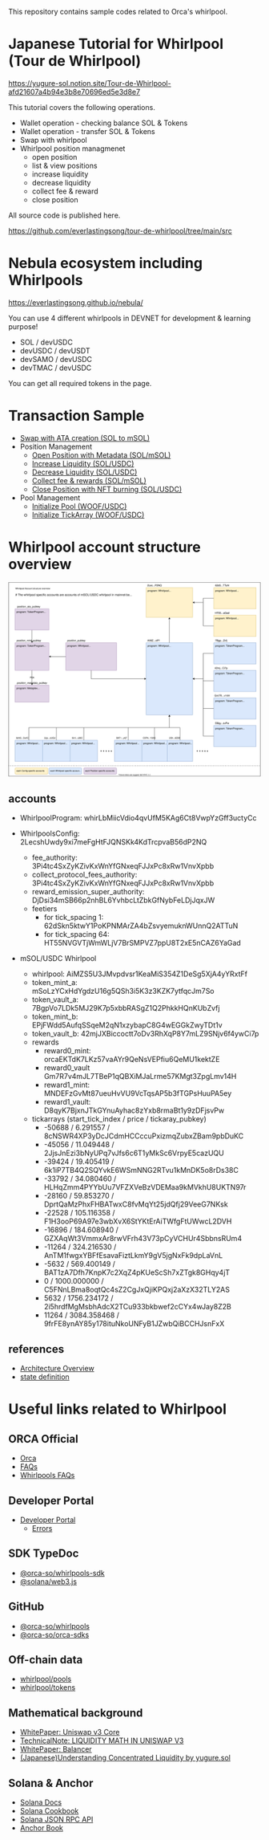 This repository contains sample codes related to Orca's whirlpool.

# Japanese Tutorial for Whirlpool (Tour de Whirlpool)
https://yugure-sol.notion.site/Tour-de-Whirlpool-afd21607a4b94e3b8e70696ed5e3d8e7

This tutorial covers the following operations.

* Wallet operation - checking balance SOL & Tokens
* Wallet operation - transfer SOL & Tokens
* Swap with whirlpool
* Whirlpool position managmenet
  * open position
  * list & view positions
  * increase liquidity
  * decrease liquidity
  * collect fee & reward
  * close position

All source code is published here.

https://github.com/everlastingsong/tour-de-whirlpool/tree/main/src

# Nebula ecosystem including Whirlpools
https://everlastingsong.github.io/nebula/

You can use 4 different whirlpools in DEVNET for development & learning purpose!

* SOL / devUSDC
* devUSDC / devUSDT
* devSAMO / devUSDC
* devTMAC / devUSDC

You can get all required tokens in the page.

# Transaction Sample
* [Swap with ATA creation (SOL to mSOL)](https://solscan.io/tx/3fRJohHVpzKTGt23v1oudxRu7M3t4NcMdL5GpdHkb5Zx9zzS8ud9LnDUD4L1pfHDfaPvL17KcpoFuuhghJd2d6yo)
* Position Management
  * [Open Position with Metadata (SOL/mSOL)](https://solscan.io/tx/3deYeJtH3dWAtcWYE6AszuGCJXA1hrb2VWi2amdUWQzZk3BHZ7da5RpqLE2hhNE36DhvEkpLuxr5RwtGnFzQ2YZt)
  * [Increase Liquidity (SOL/USDC)](https://solscan.io/tx/Qjsm5Xc9xZzzL6XN67z83i19qPhyZJHpz65ousM4E7rfHDsoxdrc5jbzDfdQH4BzUxyTUfA7stjbW2LAkJhuPLf)
  * [Decrease Liquidity (SOL/USDC)](https://solscan.io/tx/2Aku1adJ9xpjBwW8J8tQ2tn63DNg2HfkuGQEtzhdjoW6xaATU1rgtjqnd1AmcdfBEweTFZA8Z1TdjrU23rnMeD9Y)
  * [Collect fee & rewards (SOL/mSOL)](https://solscan.io/tx/57QKWfyNgv4dHmL97r18fkb7GZQsGQCuRRVkWTofGB1Z8sz5NB3gJ52Tzy4d4Wzwb4x2G3Krirsu33nTeSSB46Sp)
  * [Close Position with NFT burning (SOL/USDC)](https://solscan.io/tx/5ftZoC24tmvWYbtm5x8cg3SjgY7YBpJB8WQt4uNin9eF95UJ6BNeT4ahAWAr1SiQhmdyNxbywe7DHgsKHfvdCTSa)
* Pool Management
  * [Initialize Pool (WOOF/USDC)](https://solscan.io/tx/ohB95cbdM27X9JvYiFMzp3LzshBV8BsZ1SXAEZCqRiRXzsGeTrBr62bmjrtvrapJuh2JdecLBgXUZRT8LeJ4mE6)
  * [Initialize TickArray (WOOF/USDC)](https://solscan.io/tx/47Y1GyzGMWwFRK9Zq9dM3qcYftZr4iwRDCKD79M44ZapSfZNeTJE2RUxf8Mf2ukua2q9zwjiTXk2EdqS8V3Bft3H)

# Whirlpool account structure overview
![account structure overview](whirlpool_account_structure_overview.svg)

## accounts
* WhirlpoolProgram: whirLbMiicVdio4qvUfM5KAg6Ct8VwpYzGff3uctyCc
* WhirlpoolsConfig: 2LecshUwdy9xi7meFgHtFJQNSKk4KdTrcpvaB56dP2NQ
  * fee_authority: 3Pi4tc4SxZyKZivKxWnYfGNxeqFJJxPc8xRw1VnvXpbb 
  * collect_protocol_fees_authority: 3Pi4tc4SxZyKZivKxWnYfGNxeqFJJxPc8xRw1VnvXpbb
  * reward_emission_super_authority: DjDsi34mSB66p2nhBL6YvhbcLtZbkGfNybFeLDjJqxJW
  * feetiers
    * for tick_spacing 1: 62dSkn5ktwY1PoKPNMArZA4bZsvyemuknWUnnQ2ATTuN
    * for tick_spacing 64: HT55NVGVTjWmWLjV7BrSMPVZ7ppU8T2xE5nCAZ6YaGad

* mSOL/USDC Whirlpool
  * whirlpool: AiMZS5U3JMvpdvsr1KeaMiS354Z1DeSg5XjA4yYRxtFf
  * token_mint_a: mSoLzYCxHdYgdzU16g5QSh3i5K3z3KZK7ytfqcJm7So
  * token_vault_a: 7BgpVo7LDk5MJ29K7p5xbbRASgZ1Q2PhkkHQnKUbZvfj
  * token_mint_b: EPjFWdd5AufqSSqeM2qN1xzybapC8G4wEGGkZwyTDt1v
  * token_vault_b: 42mjJXBiccoctt7oDv3RhXqP8Y7mLZ9SNjv6f4ywCi7p
  * rewards
    * reward0_mint: orcaEKTdK7LKz57vaAYr9QeNsVEPfiu6QeMU1kektZE
    * reward0_vault Gm7R7v4mJL7TBeP1qQBXiMJaLrme57KMgt3ZpgLmv14H
    * reward1_mint: MNDEFzGvMt87ueuHvVU9VcTqsAP5b3fTGPsHuuPA5ey
    * reward1_vault: D8qyK7BjxnJTkGYnuAyhac8zYxb8rmaBt1y9zDFjsvPw
  * tickarrays (start_tick_index / price / tickaray_pubkey)
    * -50688 / 6.291557 / 8cNSWR4XP3yDcJCdmHCCccuPxizmqZubxZBam9pbDuKC
    * -45056 / 11.049448 / 2JjsJnEzi3bNyUPq7vJfs6c6T1yMkSc6VrpyE5cazUQU
    * -39424 / 19.405419 / 6k1iP7TB4Q2SQYvkE6WSmNNG2RTvu1kMnDK5o8rDs38C
    * -33792 / 34.080460 / HLHqZmm4PYYbUu7VFZXVeBzVDEMaa9kMVkhU8UKTN97r
    * -28160 / 59.853270 / DprtQaMzPhxFHBATwxC8fvMqYt25jdQfj29VeeG7NKsk
    * -22528 / 105.116358 / F1H3ooP69A97e3wbXvX6StYKtErAiTWfgFtUWwcL2DVH
    * -16896 / 184.608940 / GZXAqWt3VmmxAr8rwVFrh43V73pCyVCHUr4SbbnsRUm4
    * -11264 / 324.216530 / AnTM1fwgxYBFfEsavaFiztLkmY9gV5jgNxFk9dpLaVnL
    * -5632 / 569.400149 / BAT1zA7Dfh7KnpK7c2XqZ4pKUeScSh7xZTgk8GHqy4jT
    * 0 / 1000.000000 / C5FNnLBma8oqtQc4sZ2CgJxQjiKPQxj2aXzX32TLY2AS
    * 5632 / 1756.234172 / 2i5hrdfMgMsbhAdcX2TCu933bkbwef2cCYx4wJay8Z2B
    * 11264 / 3084.358468 / 9frFE8ynAY85y178ituNkoUNFyB1JZwbQiBCCHJsnFxX

## references
* [Architecture Overview](https://orca-so.gitbook.io/orca-developer-portal/whirlpools/architecture-overview)
* [state definition](https://github.com/orca-so/whirlpools/tree/main/programs/whirlpool/src/state)

# Useful links related to Whirlpool
## ORCA Official
* [Orca](https://www.orca.so/)
* [FAQs](https://docs.orca.so/)
* [Whirlpools FAQs](https://docs.orca.so/whirlpools/whirlpools-faqs)

## Developer Portal
* [Developer Portal](https://orca-so.gitbook.io/orca-developer-portal/orca/welcome)
  * [Errors](https://orca-so.gitbook.io/orca-developer-portal/whirlpools/interacting-with-the-protocol/errors)

## SDK TypeDoc
* [@orca-so/whirlpools-sdk](https://orca-so.github.io/whirlpools/)
* [@solana/web3.js](https://solana-labs.github.io/solana-web3.js/modules.html)

## GitHub
* [@orca-so/whirlpools](https://github.com/orca-so/whirlpools)
* [@orca-so/orca-sdks](https://github.com/orca-so/orca-sdks)

## Off-chain data
* [whirlpool/pools](https://mainnet-zp2-v2.orca.so/pools)
* [whirlpool/tokens](https://mainnet-zp2-v2.orca.so/tokens)

## Mathematical background
* [WhitePaper: Uniswap v3 Core](https://uniswap.org/whitepaper-v3.pdf)
* [TechnicalNote: LIQUIDITY MATH IN UNISWAP V3](https://atiselsts.github.io/pdfs/uniswap-v3-liquidity-math.pdf)
* [WhitePaper: Balancer](https://balancer.fi/whitepaper.pdf)
* [(Japanese)Understanding Concentrated Liquidity by yugure.sol](https://note.com/crypto2real/n/n63e82206031b)

## Solana & Anchor
* [Solana Docs](https://docs.solana.com/introduction)
* [Solana Cookbook](https://solanacookbook.com/)
* [Solana JSON RPC API](https://docs.solana.com/developing/clients/jsonrpc-api)
* [Anchor Book](https://book.anchor-lang.com/)
